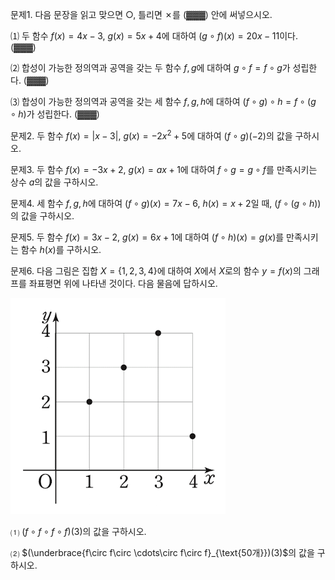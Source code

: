 

문제1. 다음 문장을 읽고 맞으면 ○, 틀리면 ✗를 (▓▓▓) 안에 써넣으시오. 

⑴ 두 함수 $f(x)=4x-3$, $g(x)=5x+4$에 대하여 $(g\circ f)(x)=20x-11$이다. (▓▓▓)

⑵ 합성이 가능한 정의역과 공역을 갖는 두 함수 $f, g$에 대하여 $g\circ f=f\circ g$가 성립한다. (▓▓▓)

⑶ 합성이 가능한 정의역과 공역을 갖는 세 함수 $f, g, h$에 대하여 $(f\circ g)\circ h=f\circ(g\circ h)$가 성립한다. (▓▓▓)



문제2. 두 함수 $f(x)=\lvert x-3 \rvert$, $g(x)=-2x^2+5$에 대하여 $(f\circ g)(-2)$의 값을 구하시오. 



문제3. 두 함수 $f(x)=-3x+2$, $g(x)=ax+1$에 대하여 $f\circ g=g\circ f$를 만족시키는 상수 $a$의 값을 구하시오. 


문제4. 세 함수 $f, g, h$에 대하여 $(f\circ g)(x)=7x-6$, $h(x)=x+2$일 때, $\Big(f\circ (g\circ h)\Big)$의 값을 구하시오. 



문제5. 두 함수 $f(x)=3x-2$, $g(x)=6x+1$에 대하여 $(f\circ h)(x)=g(x)$를 만족시키는 함수 $h(x)$를 구하시오. 



문제6. 다음 그림은 집합 $X=\lbrace 1, 2, 3, 4\rbrace$에 대하여 $X$에서 $X$로의 함수 $y=f(x)$의 그래프를 좌표평면 위에 나타낸 것이다. 다음 물음에 답하시오. 

![](Pasted%20image%2020250810224612.png)

⑴ $(f\circ f\circ f\circ f)(3)$의 값을 구하시오. 

⑵ $(\underbrace{f\circ f\circ \cdots\circ f\circ f}_{\text{50개}})(3)$의 값을 구하시오. 



